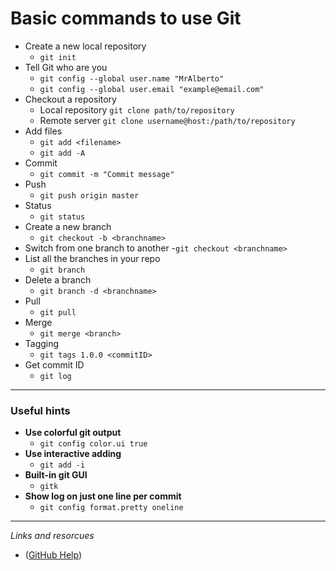 # Basic commands to use Git
- Create a new local repository
  - `git init`
- Tell Git who are you
  - `git config --global user.name "MrAlberto"`
  - `git config --global user.email "example@email.com"`
- Checkout a repository
  - Local repository `git clone path/to/repository`
  - Remote server `git clone username@host:/path/to/repository`
- Add files
  - `git add <filename>`
  - `git add -A`
- Commit
  - `git commit -m "Commit message"`
- Push
  - `git push origin master`
- Status
  - `git status`
- Create a new branch
  - `git checkout -b <branchname>`
- Switch from one branch to another 
  -`git checkout <branchname>`
- List all the branches in your repo
  - `git branch`
- Delete a branch
  - `git branch -d <branchname>`
- Pull 
  - `git pull`
- Merge
  - `git merge <branch>`
- Tagging
  - `git tags 1.0.0 <commitID>`
- Get commit ID
  - `git log`
---
### Useful hints
- **Use colorful git output**
  - `git config color.ui true`
- **Use interactive adding**
  - `git add -i`
- **Built-in git GUI**
  - `gitk`
- **Show log on just one line per commit**
  - `git config format.pretty oneline`

---
_Links and resorcues_
* ([GitHub Help](https://help.github.com/))
